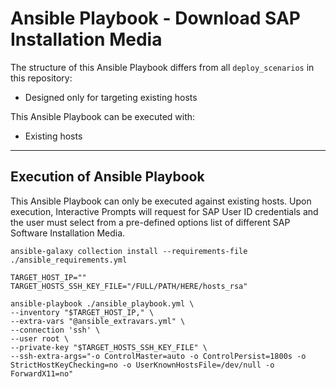 # Ansible Playbook - Download SAP Installation Media

The structure of this Ansible Playbook differs from all `deploy_scenarios` in this repository:
- Designed only for targeting existing hosts

This Ansible Playbook can be executed with:
- Existing hosts

---

## Execution of Ansible Playbook

This Ansible Playbook can only be executed against existing hosts. Upon execution, Interactive Prompts will request for SAP User ID credentials and the user must select from a pre-defined options list of different SAP Software Installation Media.

```shell
ansible-galaxy collection install --requirements-file ./ansible_requirements.yml

TARGET_HOST_IP=""
TARGET_HOSTS_SSH_KEY_FILE="/FULL/PATH/HERE/hosts_rsa"

ansible-playbook ./ansible_playbook.yml \
--inventory "$TARGET_HOST_IP," \
--extra-vars "@ansible_extravars.yml" \
--connection 'ssh' \
--user root \
--private-key "$TARGET_HOSTS_SSH_KEY_FILE" \
--ssh-extra-args="-o ControlMaster=auto -o ControlPersist=1800s -o StrictHostKeyChecking=no -o UserKnownHostsFile=/dev/null -o ForwardX11=no"
```

